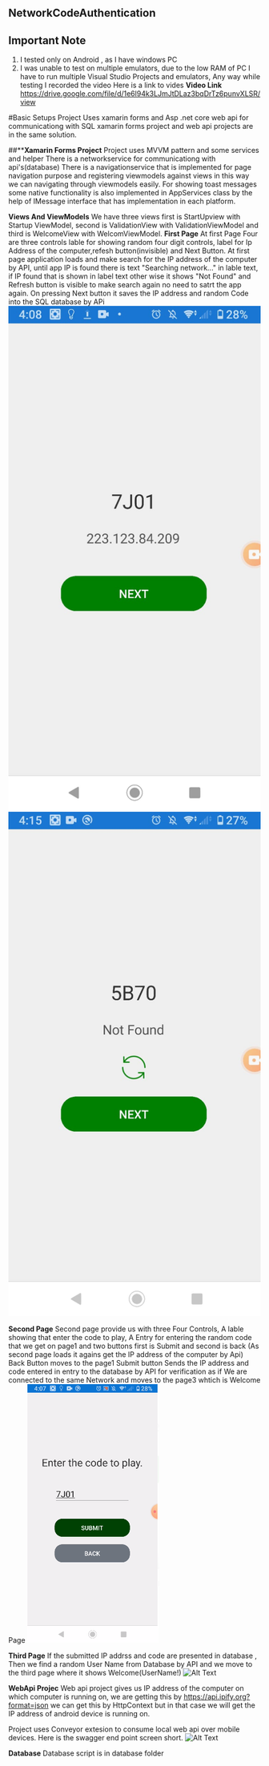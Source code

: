 ## NetworkCodeAuthentication

## Important Note
1. I tested only on Android , as I have windows PC
2. I was unable to test on multiple emulators, due to the low RAM of PC I have to run multiple Visual Studio Projects and emulators, Any way while testing I recorded the video Here is a link to vides
**Video Link**
<https://drive.google.com/file/d/1e6l94k3LJmJtDLaz3bqDrTz6punvXLSR/view>

#Basic Setups
Project Uses xamarin forms and Asp .net core web api for communicationg with SQL
xamarin forms project and web api projects are in the same solution.

##****Xamarin Forms Project**
Project uses MVVM pattern and some services and helper
There is a networkservice for communicationg with api's(database)
There is a navigationservice that is implemented for page navigation purpose and registering viewmodels against views in this way we can navigating through viewmodels easily.
For showing toast messages some native functionality is also implemented in AppServices class by the help of IMessage interface that has implementation in each platform.

**Views And ViewModels**
We have three views first is StartUpview with Startup ViewModel, second is ValidationView with ValidationViewModel and third is WelcomeView with WelcomViewModel.
**First Page**
At first Page Four are three controls lable for showing random four digit controls, label for Ip Address of the computer,refesh button(invisible) and Next Button.
At first page application loads and make search for the IP address of the computer by API, until app IP is found there is text "Searching network..." in lable text, if IP found that is shown in label text other wise it shows "Not Found" and Refresh button is visible to make search again no need to satrt the app again.
On pressing Next button it saves the IP address and random Code into the SQL database by APi
![Alt Text](images/page1.jpeg)
![Alt Text](images/Refresh.jpeg)

**Second Page**
Second page provide us with three Four Controls, A lable showing that enter the code to play, A Entry for entering the random code that we get on page1
and two buttons first is Submit and second is back
(As second page loads it agains get the IP address of the computer by Api)
Back Button moves to the page1
Submit button Sends the IP address and code entered in entry to the database by API for verification as if We are connected to the same Network and moves to the page3 whtich is Welcome Page
![Alt Text](images/page2.png)

**Third Page**
If the submitted IP addrss and code are presented in database , Then we find a random User Name from Database by API and we move to the third page where it shows Welcome(UserName!)
![Alt Text](images/page3.png)

**WebApi Projec**
Web api project gives us IP address of the computer on which computer is running on, we are getting this by <https://api.ipify.org?format=json> we can get this by HttpContext but in that case we will get the IP address of android device is running on.

Project uses Conveyor extesion to consume local web api over mobile devices. Here is the swagger end point screen short.
![Alt Text](images/swagger.jpeg)

**Database**
Database script is in database folder
